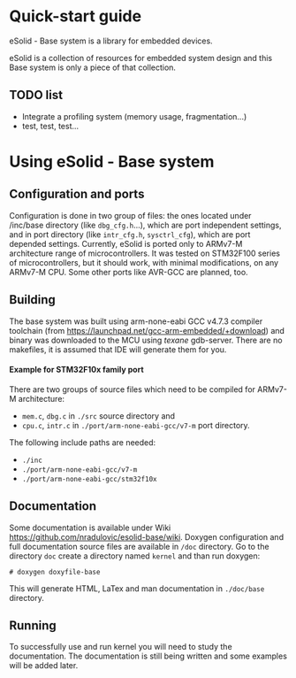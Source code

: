 # Quick-start guide

eSolid - Base system is a library for embedded devices.  

eSolid is a collection of resources for embedded system design and this
Base system is only a piece of that collection.


## TODO list

- Integrate a profiling system (memory usage, fragmentation...)
- test, test, test...


# Using eSolid - Base system

## Configuration and ports

Configuration is done in two group of files: the ones located under /inc/base
directory (like `dbg_cfg.h`...), which are port independent settings, and in 
port directory (like `intr_cfg.h`, `sysctrl_cfg`), which are port depended 
settings.
Currently, eSolid is ported only to ARMv7-M architecture range of 
microcontrollers. It was tested on STM32F100 series of microcontrollers, but it
should work, with minimal modifications, on any ARMv7-M CPU. Some other ports 
like AVR-GCC are planned, too.


## Building

The base system was built using arm-none-eabi GCC v4.7.3 compiler toolchain 
(from https://launchpad.net/gcc-arm-embedded/+download) and binary was 
downloaded to the MCU using _texane_ gdb-server. There are no makefiles, it is 
assumed that IDE will generate them for you.

#### Example for STM32F10x family port

There are two groups of source files which need to be compiled for ARMv7-M 
architecture: 
- `mem.c`, `dbg.c` in `./src` source directory and 
- `cpu.c`, `intr.c` in `./port/arm-none-eabi-gcc/v7-m` port directory.

The following include paths are needed:
- `./inc`
- `./port/arm-none-eabi-gcc/v7-m`
- `./port/arm-none-eabi-gcc/stm32f10x`

## Documentation

Some documentation is available under Wiki 
https://github.com/nradulovic/esolid-base/wiki. 
Doxygen configuration and full documentation source files are available in `/doc` 
directory. Go to the directory `doc` create a directory named `kernel` and than 
run doxygen:

    # doxygen doxyfile-base

This will generate HTML, LaTex and man documentation in `./doc/base` directory.


## Running
To successfully use and run kernel you will need to study the documentation. The 
documentation is still being written and some examples will be added later.


